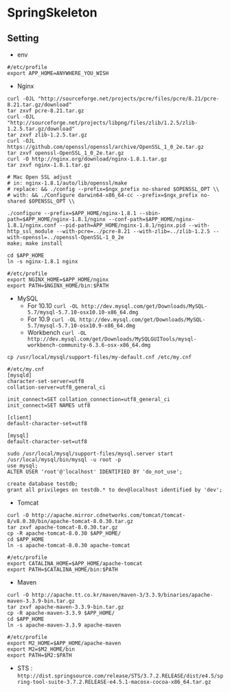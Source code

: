# SpringSkeleton

## Setting
 * env
```
#/etc/profile
export APP_HOME=ANYWHERE_YOU_WISH
```

 * Nginx
```
curl -OJL "http://sourceforge.net/projects/pcre/files/pcre/8.21/pcre-8.21.tar.gz/download"
tar zxvf pcre-8.21.tar.gz
curl -OJL "http://sourceforge.net/projects/libpng/files/zlib/1.2.5/zlib-1.2.5.tar.gz/download"
tar zxvf zlib-1.2.5.tar.gz
curl -OJL https://github.com/openssl/openssl/archive/OpenSSL_1_0_2e.tar.gz
tar zxvf openssl-OpenSSL_1_0_2e.tar.gz
curl -O http://nginx.org/download/nginx-1.8.1.tar.gz
tar zxvf nginx-1.8.1.tar.gz
```
```
# Mac Open SSL adjust 
# in: nginx-1.8.1/auto/lib/openssl/make 
# replace: && ./config --prefix=$ngx_prefix no-shared $OPENSSL_OPT \\ 
# with: && ./Configure darwin64-x86_64-cc --prefix=$ngx_prefix no-shared $OPENSSL_OPT \\
```
```
./configure --prefix=$APP_HOME/nginx-1.8.1 --sbin-path=$APP_HOME/nginx-1.8.1/nginx --conf-path=$APP_HOME/nginx-1.8.1/nginx.conf --pid-path=APP_HOME/nginx-1.8.1/nginx.pid --with-http_ssl_module --with-pcre=../pcre-8.21 --with-zlib=../zlib-1.2.5 --with-openssl=../openssl-OpenSSL-1_0_2e
make; make install

cd $APP_HOME
ln -s nginx-1.8.1 nginx
```
```
#/etc/profile
export NGINX_HOME=$APP_HOME/nginx
export PATH=$NGINX_HOME/bin:$PATH
```

* MySQL
	* For 10.10
		```curl -OL http://dev.mysql.com/get/Downloads/MySQL-5.7/mysql-5.7.10-osx10.10-x86_64.dmg```
	* For 10.9
		```curl -OL http://dev.mysql.com/get/Downloads/MySQL-5.7/mysql-5.7.10-osx10.9-x86_64.dmg```
	* Workbench
	  ```curl -OL http://dev.mysql.com/get/Downloads/MySQLGUITools/mysql-workbench-community-6.3.6-osx-x86_64.dmg```

```
cp /usr/local/mysql/support-files/my-default.cnf /etc/my.cnf
```
```
#/etc/my.cnf
[mysqld]
character-set-server=utf8
collation-server=utf8_general_ci

init_connect=SET collation_connection=utf8_general_ci
init_connect=SET NAMES utf8

[client]
default-character-set=utf8

[mysql]
default-character-set=utf8
```
```
sudo /usr/local/mysql/support-files/mysql.server start
/usr/local/mysql/bin/mysql -u root -p
use mysql;
ALTER USER 'root'@'localhost' IDENTIFIED BY 'do_not_use';

create database testdb;
grant all privileges on testdb.* to dev@localhost identified by 'dev';
```

* Tomcat
```
curl -O http://apache.mirror.cdnetworks.com/tomcat/tomcat-8/v8.0.30/bin/apache-tomcat-8.0.30.tar.gz
tar zxvf apache-tomcat-8.0.30.tar.gz
cp -R apache-tomcat-8.0.30 $APP_HOME/
cd $APP_HOME
ln -s apache-tomcat-8.0.30 apache-tomcat
```
```
#/etc/profile
export CATALINA_HOME=$APP_HOME/apache-tomcat
export PATH=$CATALINA_HOME/bin:$PATH
```

 * Maven
```
curl -O http://apache.tt.co.kr/maven/maven-3/3.3.9/binaries/apache-maven-3.3.9-bin.tar.gz
tar zxvf apache-maven-3.3.9-bin.tar.gz
cp -R apache-maven-3.3.9 $APP_HOME/
cd $APP_HOME
ln -s apache-maven-3.3.9 apache-maven
```
```
#/etc/profile
export M2_HOME=$APP_HOME/apache-maven
export M2=$M2_HOME/bin
export PATH=$M2:$PATH
```

 * STS : `http://dist.springsource.com/release/STS/3.7.2.RELEASE/dist/e4.5/spring-tool-suite-3.7.2.RELEASE-e4.5.1-macosx-cocoa-x86_64.tar.gz`
